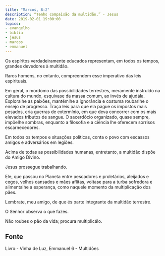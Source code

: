 ```yaml
---
title: "Marcos, 8:2"
description: “Tenho compaixão da multidão.” - Jesus
date: 2019-02-01 19:00:00
topics: 
- evangelho
- biblia
- jesus
- marcos
- emmanuel
---
```


Os espíritos verdadeiramente educados representam, em todos os tempos,
grandes devedores à multidão.

Raros homens, no entanto, compreendem esse imperativo das leis
espirituais.

Em geral, o mordomo das possibilidades terrestres, meramente instruído na
cultura do mundo, esquiva­se da massa comum, ao invés de ajudá­la. Explora­lhe as
paixões, mantém­lhe a ignorância e costuma roubar­lhe o ensejo de progresso. Traça
leis para que ela pague os impostos mais pesados, cria guerras de extermínio, em
que deva concorrer com os mais elevados tributos de sangue. O sacerdócio
organizado, quase sempre, impõe­lhe sombras, enquanto a filosofia e a ciência lhe
oferecem sorrisos escarnecedores.

Em todos os tempos e situações políticas, conta o povo com escassos
amigos e adversários em legiões.

Acima de todas as possibilidades humanas, entretanto, a multidão dispõe do
Amigo Divino.

Jesus prossegue trabalhando.

Ele, que passou no Planeta entre pescadores e proletários, aleijados e cegos,
velhos cansados e mães aflitas, volta­se para a turba sofredora e alimenta­lhe a
esperança, como naquele momento da multiplicação dos pães.

Lembra­te, meu amigo, de que és parte integrante da multidão terrestre.

O Senhor observa o que fazes.

Não roubes o pão da vida; procura multiplicá­lo.


## Fonte
Livro - Vinha de Luz, Emmanuel
6 - Multidões
